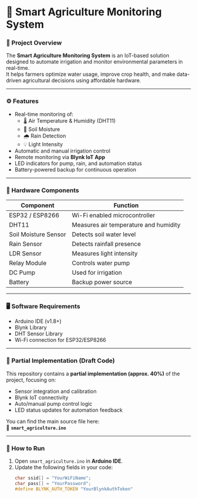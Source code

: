 # 🌾 Smart Agriculture Monitoring System

### 🧠 Project Overview
The **Smart Agriculture Monitoring System** is an IoT-based solution designed to automate irrigation and monitor environmental parameters in real-time.  
It helps farmers optimize water usage, improve crop health, and make data-driven agricultural decisions using affordable hardware.

---

### ⚙️ Features
- Real-time monitoring of:
  - 🌡️ Air Temperature & Humidity (DHT11)
  - 🌱 Soil Moisture
  - 🌧️ Rain Detection
  - 💡 Light Intensity
- Automatic and manual irrigation control
- Remote monitoring via **Blynk IoT App**
- LED indicators for pump, rain, and automation status
- Battery-powered backup for continuous operation

---

### 🧩 Hardware Components
| Component | Function |
|------------|-----------|
| ESP32 / ESP8266 | Wi-Fi enabled microcontroller |
| DHT11 | Measures air temperature and humidity |
| Soil Moisture Sensor | Detects soil water level |
| Rain Sensor | Detects rainfall presence |
| LDR Sensor | Measures light intensity |
| Relay Module | Controls water pump |
| DC Pump | Used for irrigation |
| Battery | Backup power source |

---

### 🖥️ Software Requirements
- Arduino IDE (v1.8+)
- Blynk Library
- DHT Sensor Library
- Wi-Fi connection for ESP32/ESP8266

---

### 🧾 Partial Implementation (Draft Code)
This repository contains a **partial implementation (approx. 40%)** of the project, focusing on:
- Sensor integration and calibration  
- Blynk IoT connectivity  
- Auto/manual pump control logic  
- LED status updates for automation feedback

You can find the main source file here:  
📄 **`smart_agriculture.ino`**

---

### 🚀 How to Run
1. Open `smart_agriculture.ino` in **Arduino IDE**.  
2. Update the following fields in your code:
   ```cpp
   char ssid[] = "YourWiFiName";
   char pass[] = "YourPassword";
   #define BLYNK_AUTH_TOKEN "YourBlynkAuthToken"
